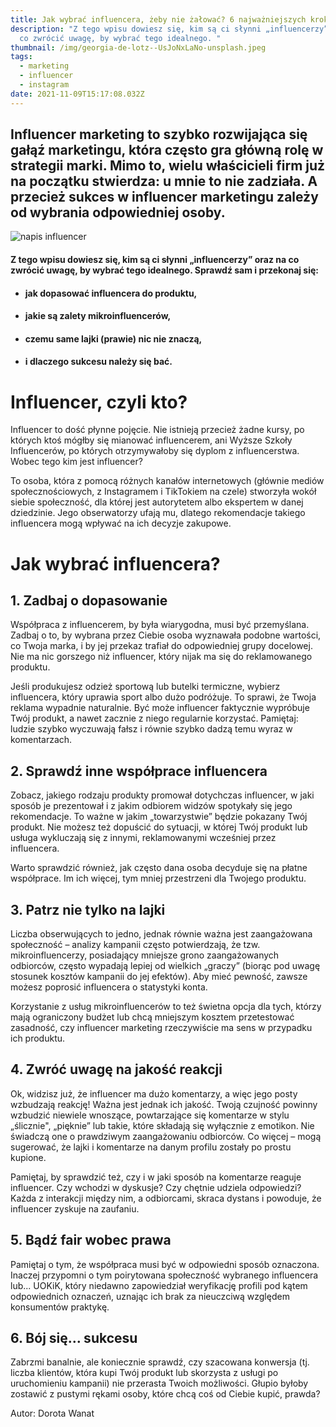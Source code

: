 ```yaml
---
title: Jak wybrać influencera, żeby nie żałować? 6 najważniejszych kroków.
description: "Z tego wpisu dowiesz się, kim są ci słynni „influencerzy” oraz na
  co zwrócić uwagę, by wybrać tego idealnego. "
thumbnail: /img/georgia-de-lotz--UsJoNxLaNo-unsplash.jpeg
tags:
  - marketing
  - influencer
  - instagram
date: 2021-11-09T15:17:08.032Z
---
```

## Influencer marketing to szybko rozwijająca się gałąź marketingu, która często gra główną rolę w strategii marki. Mimo to, wielu właścicieli firm już na początku stwierdza: u mnie to nie zadziała. A przecież sukces w influencer marketingu zależy od wybrania odpowiedniej osoby. 

![napis influencer](/img/diggity-marketing-QFZ_72_NxIQ-unsplash.webp?nf_resize=smartcrop&w=300&h=400 "influencer")

#### Z tego wpisu dowiesz się, kim są ci słynni „influencerzy” oraz na co zwrócić uwagę, by wybrać tego idealnego. Sprawdź sam i przekonaj się: 

* #### jak dopasować influencera do produktu,
* #### jakie są zalety mikroinfluencerów,
* #### czemu same lajki (prawie) nic nie znaczą,
* #### i dlaczego sukcesu należy się bać.

# Influencer, czyli kto?

Influencer to dość płynne pojęcie. Nie istnieją przecież żadne kursy, po których ktoś mógłby się mianować influencerem, ani Wyższe Szkoły Influencerów, po których otrzymywałoby się dyplom z influencerstwa. Wobec tego kim jest influencer?

To osoba, która z pomocą różnych kanałów internetowych (głównie mediów społecznościowych, z Instagramem i TikTokiem na czele) stworzyła wokół siebie społeczność, dla której jest autorytetem albo ekspertem w danej dziedzinie. Jego obserwatorzy ufają mu, dlatego rekomendacje takiego influencera mogą wpływać na ich decyzje zakupowe.

# Jak wybrać influencera? 

## 1. Zadbaj o dopasowanie

Współpraca z influencerem, by była wiarygodna, musi być przemyślana. Zadbaj o to, by wybrana przez Ciebie osoba wyznawała podobne wartości, co Twoja marka, i by jej przekaz trafiał do odpowiedniej grupy docelowej. Nie ma nic gorszego niż influencer, który nijak ma się do reklamowanego produktu.

Jeśli produkujesz odzież sportową lub butelki termiczne, wybierz influencera, który uprawia sport albo dużo podróżuje. To sprawi, że Twoja reklama wypadnie naturalnie. Być może influencer faktycznie wypróbuje Twój produkt, a nawet zacznie z niego regularnie korzystać. Pamiętaj: ludzie szybko wyczuwają fałsz i równie szybko dadzą temu wyraz w komentarzach.

## 2. Sprawdź inne współprace influencera

Zobacz, jakiego rodzaju produkty promował dotychczas influencer, w jaki sposób je prezentował i z jakim odbiorem widzów spotykały się jego rekomendacje. To ważne w jakim „towarzystwie” będzie pokazany Twój produkt. Nie możesz też dopuścić do sytuacji, w której Twój produkt lub usługa wykluczają się z innymi, reklamowanymi wcześniej przez influencera. 

Warto sprawdzić również, jak często dana osoba decyduje się na płatne współprace. Im ich więcej, tym mniej przestrzeni dla Twojego produktu. 

## 3. Patrz nie tylko na lajki

Liczba obserwujących to jedno, jednak równie ważna jest zaangażowana społeczność – analizy kampanii często potwierdzają, że tzw. mikroinfluencerzy, posiadający mniejsze grono zaangażowanych odbiorców, często wypadają lepiej od wielkich „graczy” (biorąc pod uwagę stosunek kosztów kampanii do jej efektów). Aby mieć pewność, zawsze możesz poprosić influencera o statystyki konta. 

Korzystanie z usług mikroinfluencerów to też świetna opcja dla tych, którzy mają ograniczony budżet lub chcą mniejszym kosztem przetestować zasadność, czy influencer marketing rzeczywiście ma sens w przypadku ich produktu. 

## 4. Zwróć uwagę na jakość reakcji 

Ok, widzisz już, że influencer ma dużo komentarzy, a więc jego posty wzbudzają reakcję! Ważna jest jednak ich jakość. Twoją czujność powinny wzbudzić niewiele wnoszące, powtarzające się komentarze w stylu „ślicznie", „pięknie” lub takie, które składają się wyłącznie z emotikon. Nie świadczą one o prawdziwym zaangażowaniu odbiorców. Co więcej – mogą sugerować, że lajki i komentarze na danym profilu zostały po prostu kupione.

Pamiętaj, by sprawdzić też, czy i w jaki sposób na komentarze reaguje influencer. Czy wchodzi w dyskusje? Czy chętnie udziela odpowiedzi? Każda z interakcji między nim, a odbiorcami, skraca dystans i powoduje, że influencer zyskuje na zaufaniu.

## 5. Bądź fair wobec prawa

Pamiętaj o tym, że współpraca musi być w odpowiedni sposób oznaczona. Inaczej przypomni o tym poirytowana społeczność wybranego influencera lub... UOKiK, który niedawno zapowiedział weryfikację profili pod kątem odpowiednich oznaczeń, uznając ich brak za nieuczciwą względem konsumentów praktykę. 

## 6. Bój się… sukcesu 

Zabrzmi banalnie, ale koniecznie sprawdź, czy szacowana konwersja (tj. liczba klientów, która kupi Twój produkt lub skorzysta z usługi po uruchomieniu kampanii) nie przerasta Twoich możliwości. Głupio byłoby zostawić z pustymi rękami osoby, które chcą coś od Ciebie kupić, prawda?

Autor: Dorota Wanat